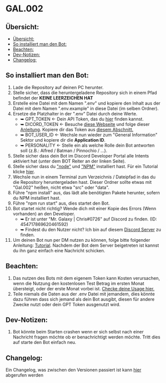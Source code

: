 # GAL.002

## Übersicht:

- [Übersicht:](#übersicht)
- [So installiert man den Bot:](#so-installiert-man-den-bot)
- [Beachten:](#beachten)
- [Dev-Notizen:](#dev-notizen)
- [Changelog:](#dev-notizen)

## So installiert man den Bot:

1. Lade die Repository auf deinen PC herunter.
2. Stelle sicher, dass die heruntergeladene Repository sich in einem Pfad befindet der **KEINE LEERZEICHEN HAT**
3. Erstelle eine Datei mit dem Namen ".env" und kopiere den Inhalt aus der Datei mit dem Namen ".env.example" in diese Datei (im selben Ordner).
4. Ersetze die Platzhalter in der ".env" Datei durch deine Werte.
    *    ➥ GPT_TOKEN <- Dein API Token, das du [hier](https://platform.openai.com/account/api-keys) finden kannst.
    *    ➥ DICORD_TOKEN  <- Besuche [diese Webseite](https://discord.com/developers/applications) und folge dieser [Anleitung](https://discordjs.guide/preparations/setting-up-a-bot-application.html#creating-your-bot). Kopiere dir das Token aus [diesem Abschnitt.](https://discordjs.guide/preparations/setting-up-a-bot-application.html#your-bot-s-token)
    *    ➥ BOT_USER_ID <- Wechsle nun wieder zum "General Information" Sektor und kopiere dir die **Application ID**.
    *    ➥ PERSONALITY <- Stelle ein als welche Rolle dein Bot antworten soll (z.B.: Alfred / Batman / Pinnochio / ...).
5. Stelle sicher dass dein Bot im Discord Developer Portal alle Intents aktiviert hat (unter dem BOT Reiter an der linken Seite).
6. Stelle sicher dass du ["node"](https://nodejs.org/en) und ["NPM"](https://www.npmjs.com) installiert hast. Für ein Tutorial klicke [hier](https://phoenixnap.com/kb/install-node-js-npm-on-windows).
7. Wechsle nun in einem Terminal zum Verzeichnis / Dateipfad in das du die Repository heruntergeladen hast. Dieser Ordner sollte etwas mit "Gal.002" heißen, nicht etwa "src" oder "data".
8. Führe "npm install" aus, das lädt alle benötigten Pakete herunter, sofern du NPM installiert hast.
9. Führe "npm run start" aus, dies startet den Bot.
10. Bot startet nicht richtig? Wende dich mit einer Kopie des Errors (Wenn vorhanden) an den Developer.
    *    ➥ Er ist unter "Mr. Galaxy | Chris#0726" auf Discord zu finden. (ID: 454717869620461592)
    *    ➥ Findest du den Nutzer nicht? Ich bin auf diesem [Discord Server](https://discord.gg/EmScKUnaPe) zu finden.   
11. Um deinen Bot nun per DM nutzen zu können, folge bitte folgender Anleitung: [Tutorial](https://discordjs.guide/preparations/adding-your-bot-to-servers.html#bot-invite-links). Nachdem der Bot dem Server beigetreten ist kannst du ihn ganz einfach eine Nachricht schicken.

## Beachten:
1. Das nutzen des Bots mit dem eigenem Token kann Kosten verursachen, wenn die Nutzung den kostenlosen Test Betrag im ersten Monat übersteigt, oder der erste Monat vorbei ist. [Checke deine Usage hier.](https://platform.openai.com/account/usage)
2. Teile niemals die Daten aus der .env Datei mit jemandem, dies könnte dazu führen dass sich jemand als dein Bot ausgibt, diesen für andere Zwecke nutzt oder dein GPT Token ausgenutzt wird. 

## Dev-Notizen:
1. Bot könnte beim Starten crashen wenn er sich selbst nach einer Nachricht fragen möchte ob er benachrichtigt werden möchte. Tritt dies auf starte den Bot einfach neu.

## Changelog:
Ein Changelog, was zwischen den Versionen passiert ist kann [hier](CHANGELOG.md) abgerufen werden
